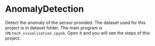 # AnomalyDetection
Detect the anomaly of the sensor provided.
The dataset used for this project is in dataset folder. The main program is `SMLtech_visualization.ipynb`. Open it and you will see the steps of this project.
